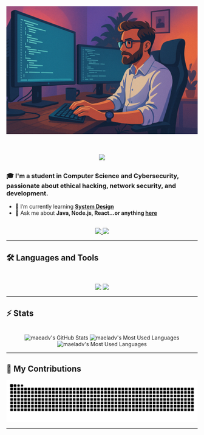 <div align="center">
    <img src="https://github.com/maeladv/maeladv/blob/main/github_illu_paysage.png" alt="Banner of a developer sitting in front of a desk" width=768 heigh=512>
</div>

<h1 align="center">
    <img src="https://readme-typing-svg.herokuapp.com/?font=Inter&size=48&center=true&vCenter=true&width=500&height=70&color=ff00cc&duration=4000&lines=Hi+There!+👋;+I'm+Mael!;" />
</h1>

### 🎓 I'm a student in Computer Science and Cybersecurity, passionate about ethical hacking, network security, and development.

- 🌱 I’m currently learning **[System Design](https://blog.bytebytego.com/p/free-system-design-pdf-158-pages)**
- 💬 Ask me about **Java, Node.js, React...or anything [here](https://github.com/{USERNAME}/{USERNAME}/issues)**

<br>

<div align="center">
  <a href="mailto:advissemael@gmail.com">
    <img src="https://img.shields.io/badge/Gmail-333333?style=for-the-badge&logo=gmail&logoColor=red" />
  </a>
  <a href="https://www.linkedin.com/in/mael-advisse-13b360292/" target="_blank">
    <img src="https://img.shields.io/badge/LinkedIn-0077B5?style=for-the-badge&logo=linkedin&logoColor=white" target="_blank" />
  </a>
</div>

<hr>

## 🛠️ Languages and Tools

<br>

<p align="center">
  <img src="https://skillicons.dev/icons?i=java,spring,ts,nodejs,react,nextjs,mongodb,postgres,prisma" />
  <img src="https://skillicons.dev/icons?i=html,css,sass,tailwind,js,vue,redux,d3,git,postman,figma" />
</p>

<hr>

## ⚡️ Stats

<br>

<div align=center>
  <img width=390 src="https://github-readme-stats.vercel.app/api?username=maeladv&theme=synthwave&count_private=true&show_icons=true&rank_icon=github&locale=en" alt="maeadv's GitHub Stats" />
  <!-- <img width=390 src="https://github-readme-streak-stats.herokuapp.com/?user=maeladv&theme=transparent&count_private=true&border_radius=10&locale=en&cache_seconds=86400" alt="maeladv's" /> -->
  <img width=325 src="https://github-readme-stats.vercel.app/api/top-langs?username=maeladv&theme=synthwave&layout=donut&hide=css&langs_count=8&border_radius=10&show_icons=true&locale=en&include_orgs=true" alt="maeladv's Most Used Languages" />
    <img width=325 src="https://github-readme-stats-git-masterorgs-github-readme-stats-team.vercel.app/api/top-langs/?username=maeladv&layout=donut&include_orgs=true" alt="maeladv's Most Used Languages" />
</div>

<hr>

## 🐍 My Contributions

<div align="center">
  <picture>
    <source media="(prefers-color-scheme: dark)" srcset="https://raw.githubusercontent.com/maeladv/maeladv/output/github-contribution-grid-snake-dark.svg" />
    <source media="(prefers-color-scheme: light)" srcset="https://raw.githubusercontent.com/maeladv/maeladv/output/github-contribution-grid-snake.svg" />
    <img alt="github-snake" src="https://raw.githubusercontent.com/maeladv/maeladv/output/github-contribution-grid-snake.svg" />
  </picture>
</div>

<hr>








<!--
**maeladv/maeladv** is a ✨ _special_ ✨ repository because its `README.md` (this file) appears on your GitHub profile.

Here are some ideas to get you started:

- 🔭 I’m currently working on ...
- 🌱 I’m currently learning ...
- 👯 I’m looking to collaborate on ...
- 🤔 I’m looking for help with ...
- 💬 Ask me about ...
- 📫 How to reach me: ...
- 😄 Pronouns: ...
- ⚡ Fun fact: ...
-->
